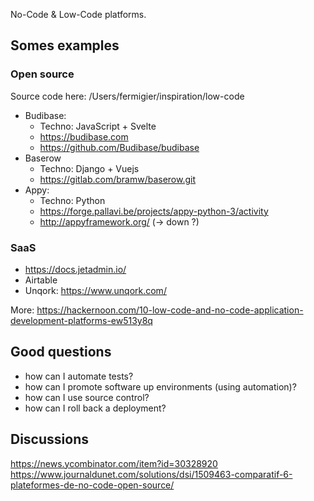 No-Code & Low-Code platforms.

## Somes examples

### Open source

Source code here: /Users/fermigier/inspiration/low-code

- Budibase:
  - Techno: JavaScript + Svelte
  - https://budibase.com
  - https://github.com/Budibase/budibase
- Baserow
  - Techno: Django + Vuejs
  - https://gitlab.com/bramw/baserow.git
- Appy:
  - Techno: Python
  - https://forge.pallavi.be/projects/appy-python-3/activity
  - http://appyframework.org/ (-> down ?)

### SaaS

- https://docs.jetadmin.io/
- Airtable
- Unqork: https://www.unqork.com/

More: https://hackernoon.com/10-low-code-and-no-code-application-development-platforms-ew513y8q

## Good questions

- how can I automate tests?
- how can I promote software up environments (using automation)?
- how can I use source control?
- how can I roll back a deployment?

## Discussions

https://news.ycombinator.com/item?id=30328920
https://www.journaldunet.com/solutions/dsi/1509463-comparatif-6-plateformes-de-no-code-open-source/
